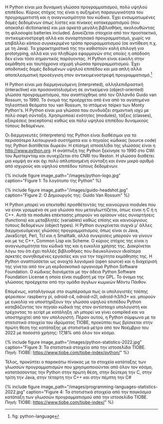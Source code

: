 Η Python είναι μια δυναμική γλώσσα προγραμματισμού, πολύ υψηλού
επιπέδου. Κύριος στόχος της είναι η αυξημένη παραγωγικότητα του
προγραμματιστή και η αναγνωσιμότητα του κώδικα. Έχει ενσωματωμένες δομές
δεδομένων όπως λίστες και πίνακες κατακερματισμού (που αποκαλεί dictionaries)
και μια αρκετά μεγάλη βιβλιοθήκη, ακολουθώντας τη φιλοσοφία batteries included.
Δανείζεται στοιχεία από τον προστακτικό, αντικειμενοστρεφή αλλά και συναρτησιακό
προγραμματισμό, χωρίς να επιβάλλει κάποιο συγκεκριμένο τρόπο
προγραμματισμού (σε αντίθεση π.χ. με τη Java).
Τα χαρακτηριστικά της την καθιστούν καλή επιλογή για prototyping, αλλά και για
πληθώρα εφαρμογών στις οποίες η απόδοση δεν είναι τόσο σημαντικός παράγοντας.
Η Python είναι εύκολη στην εκμάθηση και ταυτόχρονα ισχυρή γλώσσα
προγραμματισμού. Έχει αποδοτικές δομές δεδομένων υψηλού επιπέδου και μια
απλή αλλά αποτελεσματική προσέγγιση στον αντικειμενοστρεφή προγραμματισμό.[^1]

Η Python είναι μια διερμηνευόμενη (interpreted), αλληλεπιδραστική (interactive) και
προσανατολισμένη σε αντικείμενα (object-oriented) γλώσσα προγραμματισμού, που
αναπτύχθηκε από τον Ολλανδό Guido van Rossum, το 1990. Το όνομά της
προέρχεται από ένα από τα αγαπημένα τηλεοπτικά θεάματα του van Rossum, το
ιπτάμενο τσίρκο των Monty Python's. Η Python είναι μια γλώσσα που συνδυάζει σημαντική ισχύ με πολύ σαφή σύνταξη.
Χρησιμοποιεί ενότητες (modules), τάξεις (classes), εξαιρέσεις (exceptions) καθώς
και πολύ υψηλού επιπέδου δυναμικούς τύπους δεδομένων.

Οι διερμηνευτές (interpreters) της Python είναι διαθέσιμοι για τα περισσότερα λειτουργικά
συστήματα και ο πηγαίος κώδικας (source code) της Python διατίθεται δωρεάν. Η επίσημη 
ιστοσελίδα της γλώσσας είναι η http://www.python.org. Η ανάπτυξη της Python ξεκίνησε το 1990
στο CWI του Άμστερνταμ και συνεχίζεται στο CNRI του Reston. Η γλώσσα διαθέτει μια κομψή αν και
όχι πολύ απλοποιημένη σύνταξη και έναν μικρό αριθμό από ισχυρούς και υψηλού επιπέδου τύπους δεδομένων.

{% include figure image_path="/images/python-logo.jpg" caption="Figure 1: To λογότυπο της Python" %}

{% include figure image_path="/images/guido-headshot.jpg" caption="Figure 2: Ο Δημιουργός της: Guido Van Rossum" %}

Η Python μπορεί να επεκταθεί προσθέτοντάς της καινούργια modules που να είναι γραμμένα σε μια
γλώσσα που μεταγλωττίζεται, όπως είναι η C ή η C++. Αυτά τα modules επέκτασης μπορούν να 
ορίσουν νέες συναρτήσεις (functions) και μεταβλητές (variables) καθώς επίσης και καινούργιους
τύπους δεδομένων (object types). Η Python συγκρίνεται συχνά μ’ άλλες διερμηνευόμενες γλώσσες
προγραμματισμού, όπως είναι οι Java, JavaScript, Perl, Tcl και η Smalltalk, αλλά συγκρίσεις
μπορούν να γίνουν και με τις C++, Common Lisp και Scheme.
Ο κύριος στόχος της είναι η αναγνωσιμότητα του κώδικά της και η ευκολία χρήσης
της. Διακρίνεται λόγω του ότι έχει πολλές βιβλιοθήκες που διευκολύνουν ιδιαίτερα
αρκετές συνηθισμένες εργασίες και για την ταχύτητα εκμάθησης της.
Η Python αναπτύσσεται ως ανοιχτό λογισμικό (open source) και η διαχείρισή της
γίνεται από τον μη κερδοσκοπικό οργανισμό Python Software Foundation. Ο
κώδικας διανέμεται με την άδεια Python Software Foundation License η οποία είναι
συμβατή με την GPL. Το όνομα της γλώσσας προέρχεται από την ομάδα άγγλων
κωμικών Μόντυ Πάιθον.

Eπομένως, καταλήγουμε στο συμπέρασμα πως οι υπολογιστές τσέπης φέρειπειν: raspberry pi, odroid-c4,
odroid-n2l, odroid-h3/h3+ κα. μπορούν με ευκολία να υποστηρίξουν την γλώσσα υψηλού επιπέδου Python
κατεβάζοντας τον πηγαίο κώδικά της στον αντίστοιχο υπολογιστή και τρέχοντας το script με κατάληξη .sh
μπορεί να γίνει compiled και να υποστηριχτεί από τον υπολογιστή. Πέραν αυτού, η Python σύμφωνα με τα
στατιστικά στοιχεία του ιδρύματος TIOBE, προκύπτει πως βρίσκεται στην πρώτη θέση της κατάταξης
με στατιστικά μέτρα από τον Νοέμβριο του 2022 με ποσοστό χρήσης: 17,18% από όλον τον κόσμο. 

{% include figure image_path="/images/python-statistics-2022.jpg" caption="Figure 3: Τα στατιστικά στοιχεία από την ιστοσελίδα TIOBE. Πηγή: TIOBE: https://www.tiobe.com/tiobe-index/python/" %}

Τέλος, προκύπτει ο παρακάτω πίνακας με τα στοιχεία κατάταξης των γλωσσών προγραμματισμών που 
χρησιμοποιούνται από όλον τον κόσμο, κατατάσσοντας την Python στην πρώτη θέση, στην δεύτερη την
C, στην τρίτη την Java, στην τέταρτη την C++ και στην πέμπτη την C#

{% include figure image_path="/images/programming-languages-statistics-2022.jpg" caption="Figure 4: Τα στατιστικά στοιχεία από την παγκόσμια κατάταξη των γλωσσών προγραμματισμού από την ιστοσελίδα TIOBE. Πηγή: TIOBE: https://www.tiobe.com/tiobe-index/" %}

[^1]: fig: python-language